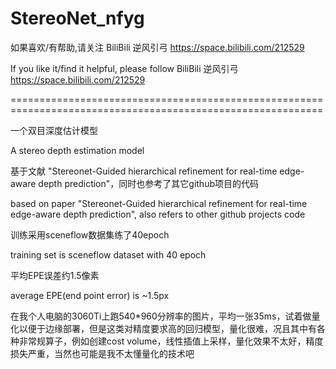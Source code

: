 # StereoNet_nfyg

如果喜欢/有帮助,请关注 BiliBili 逆风引弓 https://space.bilibili.com/212529

If you like it/find it helpful, please follow BiliBili 逆风引弓 https://space.bilibili.com/212529

============================================================================================================

一个双目深度估计模型

A stereo depth estimation model

基于文献 "Stereonet-Guided hierarchical refinement for real-time edge-aware depth prediction"，同时也参考了其它github项目的代码

based on paper "Stereonet-Guided hierarchical refinement for real-time edge-aware depth prediction", also refers to other github projects code


训练采用sceneflow数据集练了40epoch

training set is sceneflow dataset with 40 epoch

平均EPE误差约1.5像素

average EPE(end point error) is ~1.5px

在我个人电脑的3060Ti上跑540*960分辨率的图片，平均一张35ms，试着做量化以便于边缘部署，但是这类对精度要求高的回归模型，量化很难，况且其中有各种非常规算子，例如创建cost volume，线性插值上采样，量化效果不太好，精度损失严重，当然也可能是我不太懂量化的技术吧
